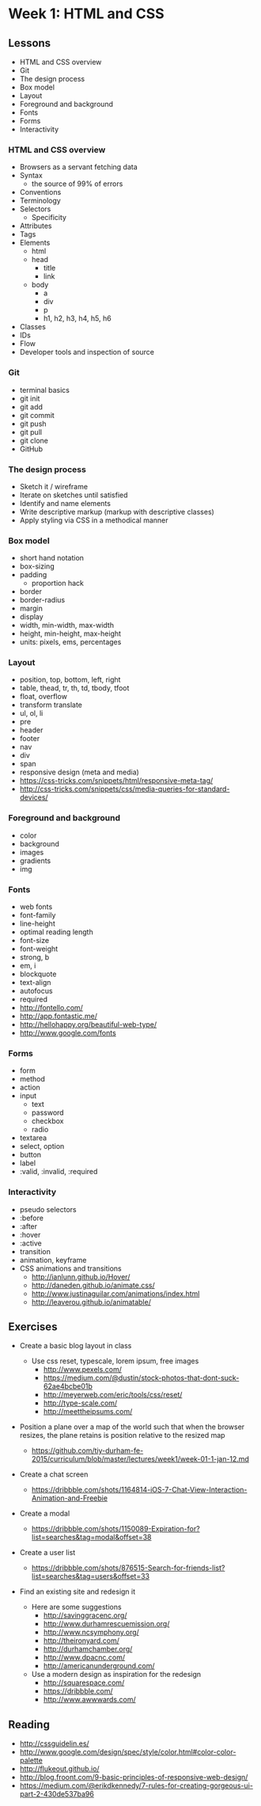 # Week 1: HTML and CSS

## Lessons

- HTML and CSS overview
- Git
- The design process
- Box model
- Layout
- Foreground and background
- Fonts
- Forms
- Interactivity

### HTML and CSS overview

- Browsers as a servant fetching data
- Syntax
  - the source of 99% of errors
- Conventions
- Terminology
- Selectors
  - Specificity
- Attributes
- Tags
- Elements
  - html
  - head
    - title
    - link
  - body
    - a
    - div
    - p
    - h1, h2, h3, h4, h5, h6
- Classes
- IDs
- Flow
- Developer tools and inspection of source

### Git

- terminal basics
- git init
- git add
- git commit
- git push
- git pull
- git clone
- GitHub

### The design process

- Sketch it / wireframe
- Iterate on sketches until satisfied
- Identify and name elements
- Write descriptive markup (markup with descriptive classes)
- Apply styling via CSS in a methodical manner

### Box model

- short hand notation
- box-sizing
- padding
  - proportion hack
- border
- border-radius
- margin
- display
- width, min-width, max-width
- height, min-height, max-height
- units: pixels, ems, percentages

### Layout

- position, top, bottom, left, right
- table, thead, tr, th, td, tbody, tfoot
- float, overflow
- transform translate
- ul, ol, li
- pre
- header
- footer
- nav
- div
- span
- responsive design (meta and media)
- https://css-tricks.com/snippets/html/responsive-meta-tag/
- http://css-tricks.com/snippets/css/media-queries-for-standard-devices/

### Foreground and background

- color
- background
- images
- gradients
- img

### Fonts

- web fonts
- font-family
- line-height
- optimal reading length
- font-size
- font-weight
- strong, b
- em, i
- blockquote
- text-align
- autofocus
- required
- http://fontello.com/
- http://app.fontastic.me/
- http://hellohappy.org/beautiful-web-type/
- http://www.google.com/fonts

### Forms

- form
- method
- action
- input
  - text
  - password
  - checkbox
  - radio
- textarea
- select, option
- button
- label
- :valid, :invalid, :required

### Interactivity

- pseudo selectors
- :before
- :after
- :hover
- :active
- transition
- animation, keyframe
- CSS animations and transitions
  * http://ianlunn.github.io/Hover/
  * http://daneden.github.io/animate.css/
  * http://www.justinaguilar.com/animations/index.html
  * http://leaverou.github.io/animatable/

## Exercises

- Create a basic blog layout in class
  - Use css reset, typescale, lorem ipsum, free images
    - http://www.pexels.com/
    - https://medium.com/@dustin/stock-photos-that-dont-suck-62ae4bcbe01b
    - http://meyerweb.com/eric/tools/css/reset/
    - http://type-scale.com/
    - http://meettheipsums.com/

- Position a plane over a map of the world such that when the browser resizes, the plane retains is position relative to the resized map
  - https://github.com/tiy-durham-fe-2015/curriculum/blob/master/lectures/week1/week-01-1-jan-12.md

- Create a chat screen
  - https://dribbble.com/shots/1164814-iOS-7-Chat-View-Interaction-Animation-and-Freebie

- Create a modal
  - https://dribbble.com/shots/1150089-Expiration-for?list=searches&tag=modal&offset=38

- Create a user list
  - https://dribbble.com/shots/876515-Search-for-friends-list?list=searches&tag=users&offset=33

- Find an existing site and redesign it
  - Here are some suggestions
    - http://savinggracenc.org/
    - http://www.durhamrescuemission.org/
    - http://www.ncsymphony.org/
    - http://theironyard.com/
    - http://durhamchamber.org/
    - http://www.dpacnc.com/
    - http://americanunderground.com/
  - Use a modern design as inspiration for the redesign
    - http://squarespace.com/
    - https://dribbble.com/
    - http://www.awwwards.com/

## Reading

- http://cssguidelin.es/
- http://www.google.com/design/spec/style/color.html#color-color-palette
- http://flukeout.github.io/
- http://blog.froont.com/9-basic-principles-of-responsive-web-design/
- https://medium.com/@erikdkennedy/7-rules-for-creating-gorgeous-ui-part-2-430de537ba96
